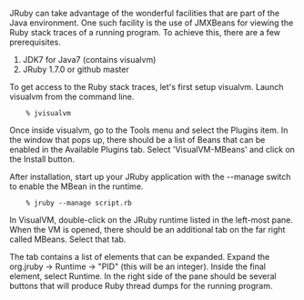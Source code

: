 JRuby can take advantage of the wonderful facilities that are part of the Java environment. One such facility is the use of JMXBeans for viewing the Ruby stack traces of a running program. To achieve this, there are a few prerequisites.

1. JDK7 for Java7 (contains visualvm)
2. JRuby 1.7.0 or github master


To get access to the Ruby stack traces, let's first setup visualvm. Launch visualvm from the command line.
```
    % jvisualvm
```
Once inside visualvm, go to the Tools menu and select the Plugins item. In the window that pops up, there should be a list of Beans that can be enabled in the Available Plugins tab. Select 'VisualVM-MBeans' and click on the Install button.

After installation, start up your JRuby application with the --manage switch to enable the MBean in the runtime.
```
    % jruby --manage script.rb
```

In VisualVM, double-click on the JRuby runtime listed in the left-most pane. When the VM is opened, there should be an additional tab on the far right called MBeans. Select that tab.

The tab contains a list of elements that can be expanded. Expand the org.jruby -> Runtime -> "PID" (this will be an integer). Inside the final element, select Runtime. In the right side of the pane should be several buttons that will produce Ruby thread dumps for the running program.